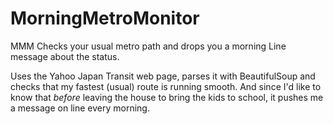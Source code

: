 # MorningMetroMonitor
MMM Checks your usual metro path and drops you a morning Line message about the status.

Uses the Yahoo Japan Transit web page, parses it with BeautifulSoup and checks that my fastest (usual) route is running smooth. And since I'd like to know that *before* leaving the house to bring the kids to school, it pushes me a message on line every morning.
